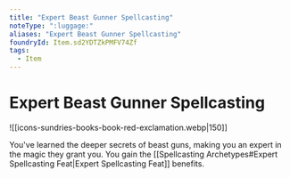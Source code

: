 ```yaml
---
title: "Expert Beast Gunner Spellcasting"
noteType: ":luggage:"
aliases: "Expert Beast Gunner Spellcasting"
foundryId: Item.sd2YDTZkPMFV74Zf
tags:
  - Item
---
```


# Expert Beast Gunner Spellcasting
![[icons-sundries-books-book-red-exclamation.webp|150]]

You've learned the deeper secrets of beast guns, making you an expert in the magic they grant you. You gain the [[Spellcasting Archetypes#Expert Spellcasting Feat|Expert Spellcasting Feat]] benefits.
